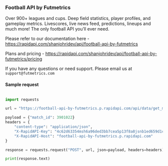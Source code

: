 ### Football API by Futmetrics

Over 900+ leagues and cups. Deep field statistics, player profiles, and gameplay metrics. Livescores, live news feed, predictions, lineups and much more! The only football API you’ll ever need.


Please refer to our documentation here - https://rapidapi.com/shanjohridev/api/football-api-by-futmetrics

Plans and pricing - https://rapidapi.com/shanjohridev/api/football-api-by-futmetrics/pricing

If you have any questions or need support. Please email us at   `support@futmetrics.com`



#### Sample request

```python

import requests

url = "https://football-api-by-futmetrics.p.rapidapi.com/api/data/get_match_stats"

payload = {"match_id": 3901022}
headers = {
	"content-type": "application/json",
	"X-RapidAPI-Key": "4c62d63354msh6a96ded3bb7cea5p13f8a8jsnb1ed659d1cb3",
	"X-RapidAPI-Host": "football-api-by-futmetrics.p.rapidapi.com"
}

response = requests.request("POST", url, json=payload, headers=headers)

print(response.text)
```


